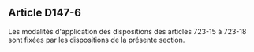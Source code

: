 Article D147-6
----
Les modalités d'application des dispositions des articles 723-15 à 723-18 sont
fixées par les dispositions de la présente section.
